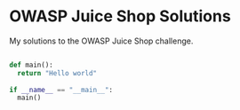 # OWASP Juice Shop Solutions

My solutions to the OWASP Juice Shop challenge. 

```python 

def main(): 
  return "Hello world"
  
if __name__ == "__main__": 
  main()
```

